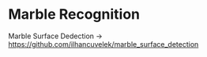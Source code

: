 # Marble Recognition

Marble Surface Dedection -> https://github.com/ilhancuvelek/marble_surface_detection
